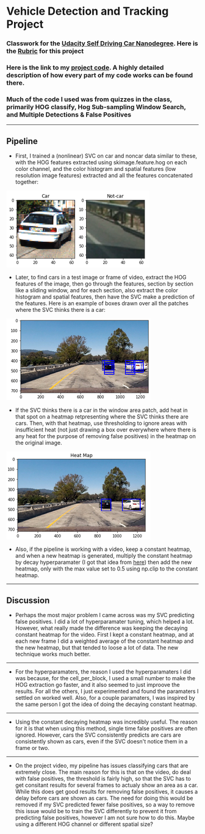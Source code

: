 # Vehicle Detection and Tracking Project

### Classwork for the [Udacity Self Driving Car Nanodegree](https://www.udacity.com/drive). Here is the [Rubric](https://review.udacity.com/#!/rubrics/513/view) for this project

### Here is the link to my [project code](https://github.com/FreedomChal/vehicle_detection/blob/master/P5.ipynb). A highly detailed description of how every part of my code works can be found there.

### Much of the code I used was from quizzes in the class, primarily HOG classify, Hog Sub-sampling Window Search, and Multiple Detections & False Positives
---

[image1]: ./carsandnoncars.PNG "cars and noncars"
[image2]: ./bboxesfirst.PNG "Regular"
[image3]: ./bboxeslast.PNG "Regular"

## Pipeline

* First, I trained a (nonlinear) SVC on car and noncar data similar to these, with the HOG features extracted using skimage.feature.hog on each color channel, and the color histogram and spatial features (low resolution image features) extracted and all the features concatenated together:

![alt text][image1]

* Later, to find cars in a test image or frame of video, extract the HOG features of the image, then go through the features, section by section like a sliding window, and for each section, also extract the color histogram and spatial features, then have the SVC make a prediction of the features. Here is an example of boxes drawn over all the patches where the SVC thinks there is a car:

![alt text][image2]

* If the SVC thinks there is a car in the window area patch, add heat in that spot on a heatmap retpresenting where the SVC thinks there are cars. Then, with that heatmap, use thresholding to ignore areas with insufficient heat (not just drawing a box over everywhere where there is any heat for the purpose of removing false positives) in the heatmap on the original image.

![alt text][image3]

* Also, if the pipeline is working with a video, keep a constant heatmap, and when a new heatmap is generated, multiply the constant heatmap by decay hyperparamater (I got that idea from [here](https://github.com/gardenermike/vehicle-tracking/blob/master/vehicle-detection.ipynb)) then add the new heatmap, only with the max value set to 0.5 using np.clip to the constant heatmap.

---

## Discussion

* Perhaps the most major problem I came across was my SVC predicting false positives. I did a lot of hyperparamater tuning, which helped a lot. However, what really made the difference was keeping the decaying constant heatmap for the video. First I kept a constant heatmap, and at each new frame I did a weighted average of the constant heatmap and the new heatmap, but that tended to loose a lot of data. The new technique works much better.
---
* For the hyperparamaters, the reason I used the hyperparamaters I did was because, for the cell_per_block, I used a small number to make the HOG extraction go faster, and it also seemed to just improove the results. For all the others, I just experimented and found the paramaters I settled on worked well. Also, for a couple paramaters, I was inspired by the same person I got the idea of doing the decaying constant heatmap.
---
* Using the constant decaying heatmap was incredibly useful. The reason for it is that when using this method, single time false positives are often ignored. However, cars the SVC consistently predicts are cars are consistently shown as cars, even if the SVC doesn't notice them in a frame or two.
---
* On the project video, my pipeline has issues classifying cars that are extremely close. The main reason for this is that on the video, do deal with false positives, the threshold is fairly high, so that the SVC has to get consitant results for several frames to actualy show an area as a car. While this does get good results for removing false positives, it causes a delay before cars are shown as cars. The need for doing this would be removed if my SVC predicted fewer false positives, so a way to remove this issue would be to train the SVC differently to prevent it from predicting false positives, however I am not sure how to do this. Maybe using a different HOG channel or different spatial size?
